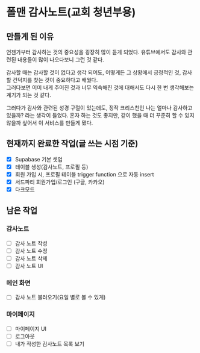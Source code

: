 # 폴맨 감사노트(교회 청년부용)

## 만들게 된 이유

<p>
언젠가부터 감사하는 것의 중요성을 굉장히 많이 듣게 되었다. 유튜브에서도 감사와 관련된 내용들이 많이 나오다보니 그런 것 같다.
</p>

<p>감사할 때는 감사할 것이 없다고 생각 되어도, 어떻게든 그 상황에서 긍정적인 것, 감사할 건덕지를 찾는 것이 중요하다고 배웠다. <br/>
그러다보면 이미 내게 주어진 것과 너무 익숙해진 것에 대해서도 다시 한 번 생각해보는 계기가 되는 것 같다.
</p>

<p>
그러다가 감사와 관련된 성경 구절이 있는데도, 정작 크리스천인 나는 얼마나 감사하고 있을까? 라는 생각이 들었다. 혼자 하는 것도 좋지만, 같이 했을 때 더 꾸준히 할 수 있지 않을까 싶어서 이 서비스를 만들게 됐다.
</p>

## 현재까지 완료한 작업(글 쓰는 시점 기준)

- [x] Supabase 기본 셋업
- [x] 테이블 생성(감사노트, 프로필 등)
- [x] 회원 가입 시, 프로필 테이블 trigger function 으로 자동 insert
- [x] 서드파티 회원가입/로그인 (구글, 카카오)
- [x] 다크모드

## 남은 작업

### 감사노트

- [ ] 감사 노트 작성
- [ ] 감사 노트 수정
- [ ] 감사 노트 삭제
- [ ] 감사 노트 UI

### 메인 화면

- [ ] 감사 노트 불러오기(요일 별로 볼 수 있게)

### 마이페이지

- [ ] 마이페이지 UI
- [ ] 로그아웃
- [ ] 내가 작성한 감사노트 목록 보기
